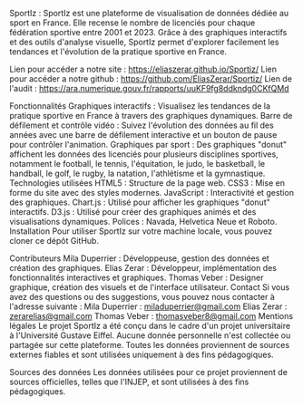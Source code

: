 SportIz : 
SportIz est une plateforme de visualisation de données dédiée au sport en France. Elle recense le nombre de licenciés pour chaque fédération sportive entre 2001 et 2023. Grâce à des graphiques interactifs et des outils d'analyse visuelle, SportIz permet d'explorer facilement les tendances et l'évolution de la pratique sportive en France.

Lien pour accéder a notre site : https://eliaszerar.github.io/Sportiz/
Lien pour accéder a notre github : https://github.com/EliasZerar/Sportiz/
Lien de l'audit : https://ara.numerique.gouv.fr/rapports/uuKF9fg8ddkndg0CKfQMd

Fonctionnalités
Graphiques interactifs : Visualisez les tendances de la pratique sportive en France à travers des graphiques dynamiques.
Barre de défilement et contrôle vidéo : Suivez l'évolution des données au fil des années avec une barre de défilement interactive et un bouton de pause pour contrôler l'animation.
Graphiques par sport : Des graphiques "donut" affichent les données des licenciés pour plusieurs disciplines sportives, notamment le football, le tennis, l'équitation, le judo, le basketball, le handball, le golf, le rugby, la natation, l'athlétisme et la gymnastique.
Technologies utilisées
HTML5 : Structure de la page web.
CSS3 : Mise en forme du site avec des styles modernes.
JavaScript : Interactivité et gestion des graphiques.
Chart.js : Utilisé pour afficher les graphiques "donut" interactifs.
D3.js : Utilisé pour créer des graphiques animés et des visualisations dynamiques.
Polices : Navada, Helvetica Neue et Roboto.
Installation
Pour utiliser SportIz sur votre machine locale, vous pouvez cloner ce dépôt GitHub.

Contributeurs
Mila Duperrier : Développeuse, gestion des données et création des graphiques.
Elias Zerar : Développeur, implémentation des fonctionnalités interactives et graphiques.
Thomas Veber : Designer graphique, création des visuels et de l'interface utilisateur.
Contact
Si vous avez des questions ou des suggestions, vous pouvez nous contacter à l'adresse suivante :
Mila Duperrier : miladuperrier@gmail.com
Elias Zerar : zerarelias@gmail.com
Thomas Veber : thomasveber8@gmail.com
Mentions légales
Le projet SportIz a été conçu dans le cadre d'un projet universitaire à l'Université Gustave Eiffel. Aucune donnée personnelle n'est collectée ou partagée sur cette plateforme. Toutes les données proviennent de sources externes fiables et sont utilisées uniquement à des fins pédagogiques.

Sources des données
Les données utilisées pour ce projet proviennent de sources officielles, telles que l'INJEP, et sont utilisées à des fins pédagogiques.
